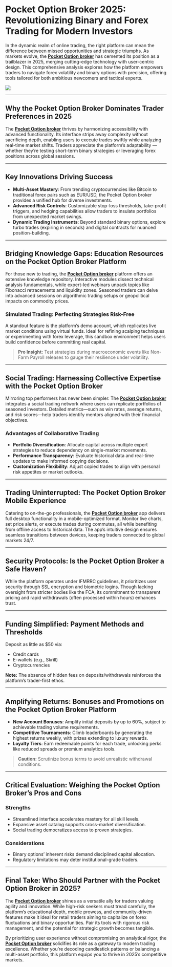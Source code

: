 # Pocket Option Broker 2025: Revolutionizing Binary and Forex Trading for Modern Investors

In the dynamic realm of online trading, the right platform can mean the difference between missed opportunities and strategic triumphs. As markets evolve, the [**Pocket Option broker**](https://shorturl.at/oxs1T "**Pocket Option broker**") has cemented its position as a trailblazer in 2025, merging cutting-edge technology with user-centric design. This comprehensive analysis explores how the platform empowers traders to navigate forex volatility and binary options with precision, offering tools tailored for both ambitious newcomers and tactical experts.

[![](https://i.ibb.co/ns9qGhWt/20.jpg)](https://shorturl.at/oxs1T)

---

## Why the Pocket Option Broker Dominates Trader Preferences in 2025

The [**Pocket Option broker**](https://shorturl.at/oxs1T "**Pocket Option broker**") thrives by harmonizing accessibility with advanced functionality. Its interface strips away complexity without sacrificing depth, enabling users to execute trades swiftly while analyzing real-time market shifts. Traders appreciate the platform’s adaptability — whether they’re testing short-term binary strategies or leveraging forex positions across global sessions.

---

## Key Innovations Driving Success

- **Multi-Asset Mastery**: From trending cryptocurrencies like Bitcoin to traditional forex pairs such as EUR/USD, the Pocket Option broker provides a unified hub for diverse investments.
- **Advanced Risk Controls**: Customizable stop-loss thresholds, take-profit triggers, and hedging capabilities allow traders to insulate portfolios from unexpected market swings.
- **Dynamic Trading Instruments**: Beyond standard binary options, explore turbo trades (expiring in seconds) and digital contracts for nuanced position-building.

---

## Bridging Knowledge Gaps: Education Resources on the Pocket Option Broker Platform

For those new to trading, the [**Pocket Option broker**](https://shorturl.at/oxs1T "**Pocket Option broker**") platform offers an extensive knowledge repository. Interactive modules dissect technical analysis fundamentals, while expert-led webinars unpack topics like Fibonacci retracements and liquidity zones. Seasoned traders can delve into advanced sessions on algorithmic trading setups or geopolitical impacts on commodity prices.

### Simulated Trading: Perfecting Strategies Risk-Free
A standout feature is the platform’s demo account, which replicates live market conditions using virtual funds. Ideal for refining scalping techniques or experimenting with forex leverage, this sandbox environment helps users build confidence before committing real capital.

> **Pro Insight:** Test strategies during macroeconomic events like Non-Farm Payroll releases to gauge their resilience under volatility.

---

## Social Trading: Harnessing Collective Expertise with the Pocket Option Broker

Mirroring top performers has never been simpler. The [**Pocket Option broker**](https://shorturl.at/oxs1T "**Pocket Option broker**") integrates a social trading network where users can replicate portfolios of seasoned investors. Detailed metrics—such as win rates, average returns, and risk scores—help traders identify mentors aligned with their financial objectives.

### Advantages of Collaborative Trading
- **Portfolio Diversification**: Allocate capital across multiple expert strategies to reduce dependency on single-market movements.
- **Performance Transparency**: Evaluate historical data and real-time updates to make informed copying decisions.
- **Customization Flexibility**: Adjust copied trades to align with personal risk appetites or market outlooks.

---

## Trading Uninterrupted: The Pocket Option Broker Mobile Experience

Catering to on-the-go professionals, the [**Pocket Option broker**](https://shorturl.at/oxs1T "**Pocket Option broker**") app delivers full desktop functionality in a mobile-optimized format. Monitor live charts, set price alerts, or execute trades during commutes, all while benefiting from offline access to historical data. The app’s intuitive design ensures seamless transitions between devices, keeping traders connected to global markets 24/7.

---

## Security Protocols: Is the Pocket Option Broker a Safe Haven?

While the platform operates under IFMRRC guidelines, it prioritizes user security through SSL encryption and biometric logins. Though lacking oversight from stricter bodies like the FCA, its commitment to transparent pricing and rapid withdrawals (often processed within hours) enhances trust.

---

## Funding Simplified: Payment Methods and Thresholds

Deposit as little as $50 via:
- Credit cards
- E-wallets (e.g., Skrill)
- Cryptocurrencies

**Note:** The absence of hidden fees on deposits/withdrawals reinforces the platform’s trader-first ethos.

---

## Amplifying Returns: Bonuses and Promotions on the Pocket Option Broker Platform

- **New Account Bonuses**: Amplify initial deposits by up to 60%, subject to achievable trading volume requirements.
- **Competitive Tournaments**: Climb leaderboards by generating the highest returns weekly, with prizes extending to luxury rewards.
- **Loyalty Tiers**: Earn redeemable points for each trade, unlocking perks like reduced spreads or premium analytics tools.

> **Caution:** Scrutinize bonus terms to avoid unrealistic withdrawal conditions.

---

## Critical Evaluation: Weighing the Pocket Option Broker’s Pros and Cons

### Strengths
- Streamlined interface accelerates mastery for all skill levels.
- Expansive asset catalog supports cross-market diversification.
- Social trading democratizes access to proven strategies.

### Considerations
- Binary options’ inherent risks demand disciplined capital allocation.
- Regulatory limitations may deter institutional-grade traders.

---

## Final Take: Who Should Partner with the Pocket Option Broker in 2025?

The [**Pocket Option broker**](https://shorturl.at/oxs1T "**Pocket Option broker**") shines as a versatile ally for traders valuing agility and innovation. While high-risk seekers must tread carefully, the platform’s educational depth, mobile prowess, and community-driven features make it ideal for retail traders aiming to capitalize on forex fluctuations and binary opportunities. Pair its tools with rigorous risk management, and the potential for strategic growth becomes tangible.

By prioritizing user experience without compromising on analytical rigor, the [**Pocket Option broker**](https://shorturl.at/oxs1T "**Pocket Option broker**") solidifies its role as a gateway to modern trading excellence. Whether you’re decoding candlestick patterns or balancing a multi-asset portfolio, this platform equips you to thrive in 2025’s competitive markets.
